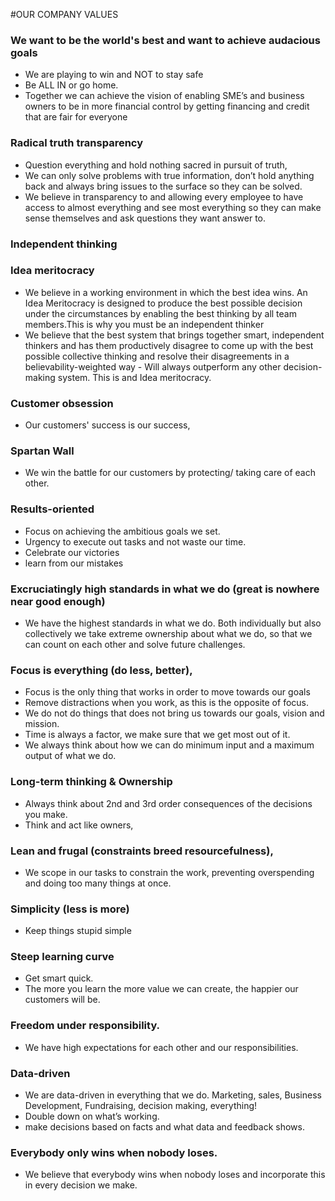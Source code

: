 #OUR COMPANY VALUES


### We want to be the world's best and want to achieve audacious goals
* We are playing to win and NOT to stay safe
* Be ALL IN or go home.
* Together we can achieve the vision of enabling SME’s and business owners to be in more financial control by getting financing and credit that are fair for everyone
### Radical truth transparency
* Question everything and hold nothing sacred in pursuit of truth, 
* We can only solve problems with true information, don’t hold anything back and always bring issues to the surface so they can be solved.
* We believe in transparency to and allowing every employee to have access to almost everything and see most everything so they can make sense themselves and ask questions they want answer to.
### Independent thinking
### Idea meritocracy
* We believe in a working environment in which the best idea wins. An Idea Meritocracy is designed to produce the best possible decision under the circumstances by enabling the best thinking by all team members.This is why you must be an independent thinker 
* We believe that the best system that brings together smart, independent thinkers and has them productively disagree to come up with the best possible collective thinking and resolve their disagreements in a believability-weighted way - Will always outperform any other decision-making system. This is and Idea meritocracy.


### Customer obsession
* Our customers' success is our success, 


### Spartan Wall
* We win the battle for our customers by protecting/ taking care of each other.


### Results-oriented
* Focus on achieving the ambitious goals we set.
* Urgency to execute out tasks and not waste our time.
* Celebrate our victories
* learn from our mistakes


### Excruciatingly high standards in what we do (great is nowhere near good enough)
* We have the highest standards in what we do. Both individually but also collectively we take extreme ownership about what we do, so that we can count on each other and solve future challenges.


### Focus is everything (do less, better), 
* Focus is the only thing that works in order to move towards our goals
* Remove distractions when you work, as this is the opposite of focus.
* We do not do things that does not bring us towards our goals, vision and mission. 
* Time is always a factor, we make sure that we get most out of it.
* We always think about how we can do minimum input and a maximum output of what we do.


### Long-term thinking & Ownership
* Always think about 2nd and 3rd order consequences of the decisions you make.
* Think and act like owners, 
### Lean and frugal (constraints breed resourcefulness), 
* We scope in our tasks to constrain the work, preventing overspending and doing too many things at once.
### Simplicity (less is more)
* Keep things stupid simple
### Steep learning curve
* Get smart quick.
* The more you learn the more value we can create, the happier our customers will be.
### Freedom under responsibility.
* We have high expectations for each other and our responsibilities. 
### Data-driven
* We are data-driven in everything that we do. Marketing, sales, Business Development, Fundraising, decision making, everything!
* Double down on what’s working.
* make decisions based on facts and what data and feedback shows.
### Everybody only wins when nobody loses.
* We believe that everybody wins when nobody loses and incorporate this in every decision we make.